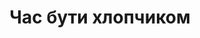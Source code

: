 ---
layout: archive_film
permalink: ua/archive/2020/short/time-to-be-a-boy

title: Час бути хлопчиком
director: Antonio Aleixo
country: Португалія
description: "\"Час бути хлопчиком\" - посткарантинний короткий фільм про внутрішні пошуки самого себе." 
category: short
image_folder: images/films/archive/2020/short/time-to-be-a-boy
is_winner: true
submission_year: 2020
lang: ua
---